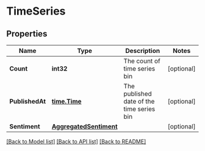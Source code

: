 # TimeSeries

## Properties

Name | Type | Description | Notes
------------ | ------------- | ------------- | -------------
**Count** | **int32** | The count of time series bin | [optional] 
**PublishedAt** | [**time.Time**](time.Time.md) | The published date of the time series bin | [optional] 
**Sentiment** | [**AggregatedSentiment**](AggregatedSentiment.md) |  | [optional] 

[[Back to Model list]](../README.md#documentation-for-models) [[Back to API list]](../README.md#documentation-for-api-endpoints) [[Back to README]](../README.md)


